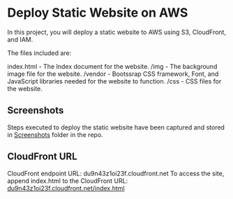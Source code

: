 # Deploy Static Website on AWS

In this project, you will deploy a static website to AWS using S3, CloudFront, and IAM.

The files included are: 

index.html - The Index document for the website.
/img - The background image file for the website.
/vendor - Bootssrap CSS framework, Font, and JavaScript libraries needed for the website to function.
/css - CSS files for the website.

## Screenshots
Steps executed to deploy the static website have been captured and stored in [Screenshots](Screenshots) folder in the repo.

## CloudFront URL
CloudFront endpoint URL: du9n43z1oi23f.cloudfront.net
To access the site, append index.html to the CloudFront URL: [du9n43z1oi23f.cloudfront.net/index.html](du9n43z1oi23f.cloudfront.net/index.html)


